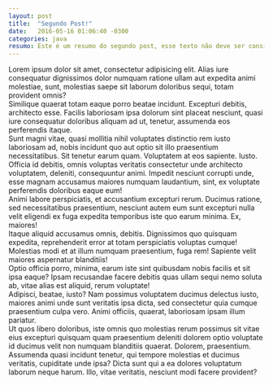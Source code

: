 ```yaml
---
layout: post
title:  "Segundo Post!"
date:   2016-05-16 01:06:40 -0300
categories: java
resumo: Este é um resumo do segundo post, esse texto não deve ser considerado.
---
```


<div>Lorem ipsum dolor sit amet, consectetur adipisicing elit. Alias iure consequatur dignissimos dolor numquam ratione ullam aut expedita animi molestiae, sunt, molestias saepe sit laborum doloribus sequi, totam provident omnis?</div>
<div>Similique quaerat totam eaque porro beatae incidunt. Excepturi debitis, architecto esse. Facilis laboriosam ipsa dolorum sint placeat nesciunt, quasi iure consequatur doloribus aliquam ad ut, tenetur, assumenda eos perferendis itaque.</div>
<div>Sunt magni vitae, quasi mollitia nihil voluptates distinctio rem iusto laboriosam ad, nobis incidunt quo aut optio sit illo praesentium necessitatibus. Sit tenetur earum quam. Voluptatem at eos sapiente. Iusto.</div>
<div>Officia id debitis, omnis voluptas veritatis consectetur unde architecto voluptatem, deleniti, consequuntur animi. Impedit nesciunt corrupti unde, esse magnam accusamus maiores numquam laudantium, sint, ex voluptate perferendis doloribus eaque eum!</div>
<div>Animi labore perspiciatis, et accusantium excepturi rerum. Ducimus ratione, sed necessitatibus praesentium, nesciunt autem eum sunt excepturi nulla velit eligendi ex fuga expedita temporibus iste quo earum minima. Ex, maiores!</div>
<div>Itaque aliquid accusamus omnis, debitis. Dignissimos quo quisquam expedita, reprehenderit error at totam perspiciatis voluptas cumque! Molestias modi et at illum numquam praesentium, fuga rem! Sapiente velit maiores aspernatur blanditiis!</div>
<div>Optio officia porro, minima, earum iste sint quibusdam nobis facilis et sit ipsa eaque? Ipsam recusandae facere debitis quas ullam sequi nemo soluta ab, vitae alias est aliquid, rerum voluptate!</div>
<div>Adipisci, beatae, iusto? Nam possimus voluptatem ducimus delectus iusto, maiores animi unde sunt veritatis ipsa dicta, sed consectetur quia cumque praesentium culpa vero. Animi officiis, quaerat, laboriosam ipsam illum pariatur.</div>
<div>Ut quos libero doloribus, iste omnis quo molestias rerum possimus sit vitae eius excepturi quisquam quam praesentium deleniti dolorem optio voluptate id ducimus velit non numquam blanditiis quaerat. Dolorem, praesentium.</div>
<div>Assumenda quasi incidunt tenetur, qui tempore molestias et ducimus veritatis, cupiditate unde ipsa? Dicta sunt qui a ea dolores voluptatum laborum neque harum. Illo, vitae veritatis, nesciunt modi facere provident?</div>